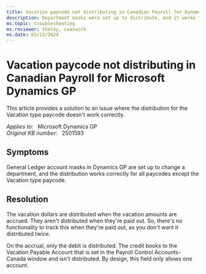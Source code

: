 ```yaml
---
title: Vacation paycode not distributing in Canadian Payroll for Dynamics GP
description: Department masks were set up to distribute, and it works for all paycodes except the Vacation type paycode. This article provides a solution to this issue.
ms.topic: troubleshooting
ms.reviewer: theley, cwaswick
ms.date: 03/13/2024
---
```

# Vacation paycode not distributing in Canadian Payroll for Microsoft Dynamics GP

This article provides a solution to an issue where the distribution for the Vacation type paycode doesn't work correctly.

_Applies to:_ &nbsp; Microsoft Dynamics GP  
_Original KB number:_ &nbsp; 2501593

## Symptoms

General Ledger account masks in Dynamics GP are set up to change a department, and the distribution works correctly for all paycodes except the Vacation type paycode.

## Resolution

The vacation dollars are distributed when the vacation amounts are accrued. They aren't distributed when they're paid out. So, there's no functionality to track this when they're paid out, as you don't want it distributed twice.

On the accrual, only the debit is distributed. The credit books to the Vacation Payable Account that is set in the Payroll Control Accounts-Canada window and isn't distributed. By design, this field only allows one account.

